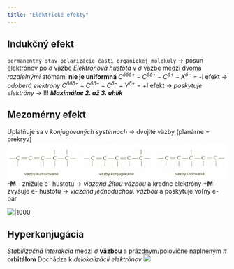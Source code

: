```yaml
---
title: "Elektrické efekty"
---
```



## Indukčný efekt
`permanentný stav polarizácie časti organickej molekuly` -> posun elektrónov po $\sigma$ väzbe
*Elektrónová hustota* v $\sigma$ väzbe medzi dvoma *rozdielnými* atómami **nie je uniformná**
$C^{\delta\delta\delta+}-C^{\delta\delta+}-C^{\delta+}-X^{\delta-}$ = -I efekt -> *odoberá elektróny*
$C^{\delta\delta\delta-}-C^{\delta\delta-}-C^{\delta-}-Y^{\delta+}$ = +I efekt -> *poskytuje elektróny*
-> !!! ***Maximálne 2. až 3. uhlík*** 

## Mezomérny efekt
Uplatňuje sa v *konjugovaných systémoch* -> dvojité väzby (planárne = prekryv)
![](attachments/interakcia-dvojitych-vazieb.png)
**-M** - znižuje e- hustotu -> *viazaná 2itou väzbou* a kradne elektróny
**+M** - zvyšuje e- hustotu -> *viazaná jednoduchou. väzbou* a poskytuje voľný e- pár

![|1000](attachments/mezomerný-efekt.png)

## Hyperkonjugácia
*Stabilizačná interakcia* medzi $\sigma$ **väzbou** a prázdnym/polovične naplneným $\pi$ **orbitálom**
Dochádza k *delokalizácii elektrónov*
![](attachments/hyperkonjugácia.png)